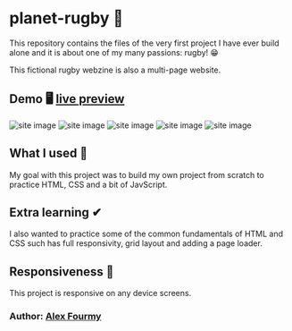 # planet-rugby 🏈

This repository contains the files of the very first project I have ever build alone and it is about one of my many passions: rugby! 😁

This fictional rugby webzine is also a multi-page website.


## Demo 🖥 [live preview](https://a4my.github.io/planet-rugby-homepage/)

![site image](https://i.imgur.com/Wuk1XBI.jpg)
![site image](https://i.imgur.com/B6l40nR.jpg)
![site image](https://i.imgur.com/G5SqVBv.jpg)
![site image](https://i.imgur.com/MM6Uyaq.jpg)
![site image](https://i.imgur.com/tnEhz3L.jpg)

## What I used 🔨
My goal with this project was to build my own project from scratch to practice HTML, CSS and a bit of JavScript.

## Extra learning ✔
I also wanted to practice some of the common fundamentals of HTML and CSS such has full responsivity, grid layout and adding a page loader.

## Responsiveness 📱
This project is responsive on any device screens.

### Author: [Alex Fourmy](https://www.linkedin.com/in/alex-fourmy/)

